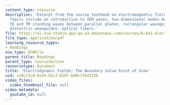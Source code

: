 ```yaml
---
content_type: resource
description: 'Excerpt from the course textbook on electromagnetic fields and energy.
  Topics include an introduction to TEM waves, two-dimensional modes between parallel-plates,
  TE and TM standing waves between parallel plates, rectangular waveguide modes, and
  dielectric waveguides: optical fibers.'
file: https://ol-ocw-studio-app-qa.s3.amazonaws.com/courses/6-641-electromagnetic-fields-forces-and-motion-spring-2005/ce8c13c06a34b5c78207bd0c1764f236_13.pdf
file_type: application/pdf
learning_resource_types:
- Readings
ocw_type: OCWFile
parent_title: Readings
parent_type: CourseSection
resourcetype: Document
title: 'Electrodynamic Fields: The Boundary Value Point of View'
uid: ce8c13c0-6a34-b5c7-8207-bd0c1764f236
video_files:
  video_thumbnail_file: null
video_metadata:
  youtube_id: null
---
```

